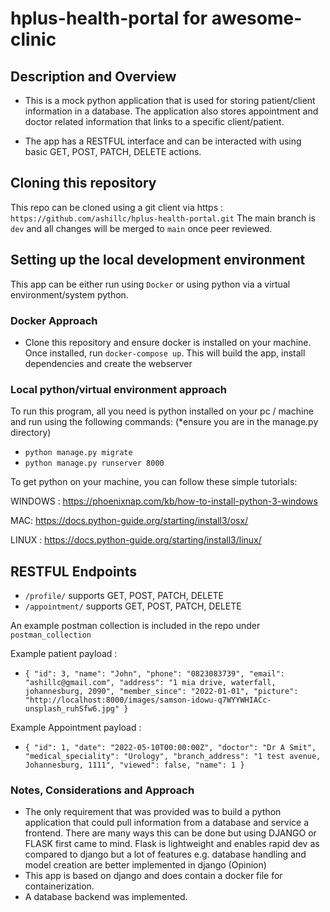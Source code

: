 # hplus-health-portal for awesome-clinic

## Description and Overview
- This is a mock python application that is used for storing patient/client information in a database. 
The application also stores appointment and doctor related information that links to a specific client/patient.

- The app has a RESTFUL interface and can be interacted with using basic GET, POST, PATCH, DELETE actions.

## Cloning this repository
This repo can be cloned using a git client via https : `https://github.com/ashillc/hplus-health-portal.git`
The main branch is `dev` and all changes will be merged to `main` once peer reviewed. 

## Setting up the local development environment
This app can be either run using `Docker` or using python via a virtual environment/system python.
### Docker Approach
- Clone this repository and ensure docker is installed on your machine. Once installed, run ``docker-compose up``.
This will build the app, install dependencies and create the webserver

### Local python/virtual environment approach
To run this program, all you need is python installed on your pc / machine and run using the following commands:
(*ensure you are in the manage.py directory)
- `python manage.py migrate`
- ``python manage.py runserver 8000``

To get python on your machine, you can follow these simple tutorials:

WINDOWS : https://phoenixnap.com/kb/how-to-install-python-3-windows

MAC: https://docs.python-guide.org/starting/install3/osx/

LINUX : https://docs.python-guide.org/starting/install3/linux/

## RESTFUL Endpoints
- `/profile/` supports GET, POST, PATCH, DELETE
- `/appointment/` supports GET, POST, PATCH, DELETE

An example postman collection is included in the repo under `postman_collection`

Example patient payload :
- ``{
        "id": 3,
        "name": "John",
        "phone": "0823083739",
        "email": "ashillc@gmail.com",
        "address": "1 mia drive, waterfall, johannesburg, 2090",
        "member_since": "2022-01-01",
        "picture": "http://localhost:8000/images/samson-idowu-q7WYYWHIACc-unsplash_ruhSfw6.jpg"
    }``

Example Appointment payload :
- ``{
    "id": 1,
    "date": "2022-05-10T00:00:00Z",
    "doctor": "Dr A Smit",
    "medical_speciality": "Urology",
    "branch_address": "1 test avenue, Johannesburg, 1111",
    "viewed": false,
    "name": 1
}``

### Notes, Considerations and Approach

- The only requirement that was provided was to build a python application that could pull information from 
a database and service a frontend. There are many ways this can be done but using DJANGO or FLASK first came to mind.
Flask is lightweight and enables rapid dev as compared to django but a lot of features e.g. database handling and model
creation are better implemented in django (Opinion)
- This app is based on django and does contain a docker file for containerization.
- A database backend was implemented.